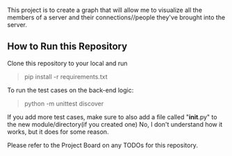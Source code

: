 This project is to create a graph that will allow me to visualize all the members of a server and their connections//people they've brought into the server.

## How to Run this Repository
Clone this repository to your local and run
> pip install -r requirements.txt

To run the test cases on the back-end logic:
> python -m unittest discover 

If you add more test cases, make sure to also add a file called "__init__.py" to the new module/directory(if you created one)
No, I don't understand how it works, but it does for some reason.

Please refer to the Project Board on any TODOs for this repository.
